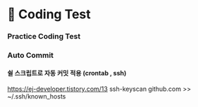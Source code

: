 # 💪 Coding Test

### Practice Coding Test

### Auto Commit

#### 쉴 스크립트로 자동 커밋 적용 (crontab , ssh)

https://ej-developer.tistory.com/13
ssh-keyscan github.com >> ~/.ssh/known_hosts
